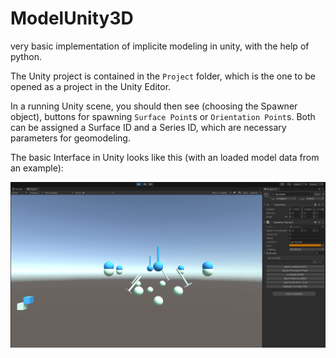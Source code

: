 # ModelUnity3D
very basic implementation of implicite modeling in unity, with the help of python.

The Unity project is contained in the `Project` folder, which is the one to be opened as a project in the Unity Editor.

In a running Unity scene, you should then see (choosing the Spawner object), buttons for spawning `Surface Point`s or `Orientation Point`s. Both can be assigned a Surface ID and a Series ID, which are necessary parameters for geomodeling.

The basic Interface in Unity looks like this (with an loaded model data from an example):

![image](https://raw.githubusercontent.com/cgre-aachen/ModelUnity3D/main/imgs/interface.PNG)
